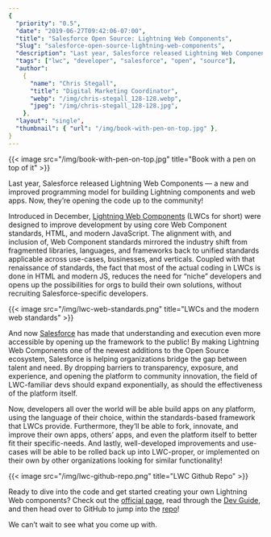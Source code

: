 ```yaml
---
{
  "priority": "0.5",
  "date": "2019-06-27T09:42:06-07:00",
  "title": "Salesforce Open Source: Lightning Web Components",
  "Slug": "salesforce-open-source-lightning-web-components",
  "description": "Last year, Salesforce released Lightning Web Components — a new and improved programming model for building Lightning components and web apps. Now, they’re opening the code up to the community!",
  "tags": ["lwc", "developer", "salesforce", "open", "source"],
  "author":
    {
      "name": "Chris Stegall",
      "title": "Digital Marketing Coordinator",
      "webp": "/img/chris-stegall_128-128.webp",
      "jpeg": "/img/chris-stegall_128-128.jpg",
    },
  "layout": "single",
  "thumbnail": { "url": "/img/book-with-pen-on-top.jpg" },
}
---
```


{{< image src="/img/book-with-pen-on-top.jpg" title="Book with a pen on top of it" >}}

Last year, Salesforce released Lightning Web Components — a new and improved programming model for building Lightning components and web apps. Now, they’re opening the code up to the community!

Introduced in December, [Lightning Web Components](https://developer.salesforce.com/blogs/2018/12/introducing-lightning-web-components.html) (LWCs for short) were designed to improve development by using core Web Component standards, HTML, and modern JavaScript. The alignment with, and inclusion of, Web Component standards mirrored the industry shift from fragmented libraries, languages, and frameworks back to unified standards applicable across use-cases, businesses, and verticals. Coupled with that renaissance of standards, the fact that most of the actual coding in LWCs is done in HTML and modern JS, reduces the need for “niche” developers and opens up the possibilities for orgs to build their own solutions, without recruiting Salesforce-specific developers.

{{< image src="/img/lwc-web-standards.png" title="LWCs and the modern web standards" >}}

And now [Salesforce](https://www.salesforce.com/products/) has made that understanding and execution even more accessible by opening up the framework to the public! By making Lightning Web Components one of the newest additions to the Open Source ecosystem, Salesforce is helping organizations bridge the gap between talent and need. By dropping barriers to transparency, exposure, and experience, and opening the platform to community innovation, the field of LWC-familiar devs should expand exponentially, as should the effectiveness of the platform itself.

Now, developers all over the world will be able build apps on any platform, using the language of their choice, within the standards-based framework that LWCs provide. Furthermore, they’ll be able to fork, innovate, and improve their own apps, others’ apps, and even the platform itself to better fit their specific-needs. And lastly, well-developed improvements and use-cases will be able to be rolled back up into LWC-proper, or implemented on their own by other organizations looking for similar functionality!

{{< image src="/img/lwc-github-repo.png" title="LWC Github Repo" >}}

Ready to dive into the code and get started creating your own Lightning Web components? Check out the [official page](https://lwc.dev/), read through the [Dev Guide](https://lwc.dev/guide/introduction), and then head over to GitHub to jump into the [repo](https://github.com/salesforce/lwc)!

We can’t wait to see what you come up with.
